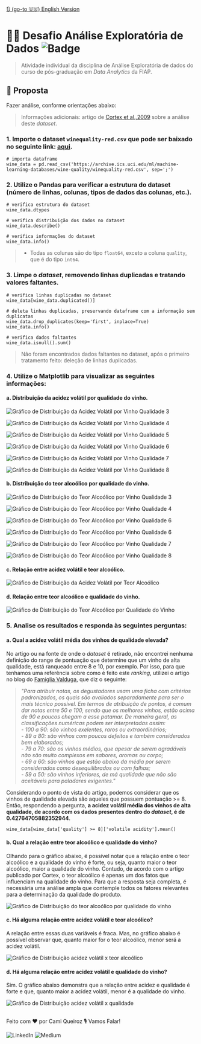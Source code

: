 
[🔃 (go-to 🇺🇸) English Version](https://github.com/camimq/fiap_wine/blob/main/README.md)

# 👩‍💻 Desafio Análise Exploratória de Dados ![Badge](https://img.shields.io/static/v1?label=license&message=MIT&color=0677B9)

> Atividade individual da disciplina de Análise Exploratória de dados do curso de pós-graduação em _Data Analytics_ da FIAP.

## 🎯 Proposta

Fazer análise, conforme orientações abaixo:

> Informações adicionais: artigo de [Cortex et al.,2009](http://www3.dsi.uminho.pt/pcortez/wine5.pdf) sobre a análise deste _dataset_.

### 1. Importe o dataset `winequality-red.csv` que pode ser baixado no seguinte link: [aqui](https://archive.ics.uci.edu/ml/machine-learning-databases/wine-quality/winequality-red.csv).

```
# importa dataframe
wine_data = pd.read_csv('https://archive.ics.uci.edu/ml/machine-learning-databases/wine-quality/winequality-red.csv', sep=';')
```

### 2. Utilize o Pandas para verificar a estrutura do dataset (número de linhas, colunas, tipos de dados das colunas, etc.).

```
# verifica estrutura do dataset
wine_data.dtypes

# verifica distribuição dos dados no dataset
wine_data.describe()

# verifica informações do dataset
wine_data.info()
```

> - Todas as colunas são do tipo `float64`, exceto a coluna `quality`, que é do tipo `int64`.

### 3. Limpe o _dataset_, removendo linhas duplicadas e tratando valores faltantes.

```
# verifica linhas duplicadas no dataset
wine_data[wine_data.duplicated()]

# deleta linhas duplicadas, preservando dataframe com a informação sem duplicatas
wine_data.drop_duplicates(keep='first', inplace=True)
wine_data.info()

# verifica dados faltantes
wine_data.isnull().sum()
```
> Não foram encontrados dados faltantes no dataset, após o primeiro tratamento feito: deleção de linhas duplicadas.

### 4. Utilize o Matplotlib para visualizar as seguintes informações: </br>

#### a. Distribuição da acidez volátil por qualidade do vinho.</br>
![Gráfico de Distribuição da Acidez Volátil por Vinho Qualidade 3](plots/dist_acidez_x_vinhos_3.png)

![Gráfico de Distribuição da Acidez Volátil por Vinho Qualidade 4](plots/dist_acidez_x_vinhos_4.png)

![Gráfico de Distribuição da Acidez Volátil por Vinho Qualidade 5](plots/dist_acidez_x_vinhos_5.png)

![Gráfico de Distribuição da Acidez Volátil por Vinho Qualidade 6](plots/dist_acidez_x_vinhos_6.png)

![Gráfico de Distribuição da Acidez Volátil por Vinho Qualidade 7](plots/dist_acidez_x_vinhos_7.png)

![Gráfico de Distribuição da Acidez Volátil por Vinho Qualidade 8](plots/dist_acidez_x_vinhos_8.png)

#### b. Distribuição do teor alcoólico por qualidade do vinho.</br>
![Gráfico de Distribuição do Teor Alcoólico por Vinho Qualidade 3](plots/dist_teor_x_qualidade_3.png)

![Gráfico de Distribuição do Teor Alcoólico por Vinho Qualidade 4](plots/dist_teor_x_qualidade_4.png)

![Gráfico de Distribuição do Teor Alcoólico por Vinho Qualidade 6](plots/dist_teor_x_qualidade_6.png)

![Gráfico de Distribuição do Teor Alcoólico por Vinho Qualidade 6](plots/dist_teor_x_qualidade_6.png)

![Gráfico de Distribuição do Teor Alcoólico por Vinho Qualidade 7](plots/dist_teor_x_qualidade_7.png)

![Gráfico de Distribuição do Teor Alcoólico por Vinho Qualidade 8](plots/dist_teor_x_qualidade_8.png)

#### c. Relação entre acidez volátil e teor alcoólico.</br>
![Gráfico de Distribuição da Acidez Volátil por Teor Alcoólico](plots/rel_acidez_x_teor.png)

#### d. Relação entre teor alcoólico e qualidade do vinho.</br>
![Gráfico de Distribuição do Teor Alcoólico por Qualidade do Vinho](plots/rel_teor_x_qualidade.png)

### 5. Analise os resultados e responda às seguintes perguntas:</br>
#### a. Qual a acidez volátil média dos vinhos de qualidade elevada?</br>
  
No artigo ou na fonte de onde o _dataset_ é retirado, não encontrei nenhuma definição do range de pontuação que determine que um vinho de alta qualidade, está ranqueado entre 8 e 10, por exemplo. Por isso, para que tenhamos uma referência sobre como é feito este _ranking_, utilizei o artigo no blog do [Famiglia Valduga](https://blog.famigliavalduga.com.br/o-que-e-e-como-funciona-o-sistema-de-pontuacao-de-vinhos/), que diz o seguinte:

>_"Para atribuir notas, os degustadores usam uma ficha com critérios padronizados, os quais são avaliados separadamente para ser o mais técnico possível. Em termos de atribuição de pontos, é comum dar notas entre 50 e 100, sendo que os melhores vinhos, estão acima de 90 e poucos chegam a esse patamar._
>_De maneira geral, as classificações numéricas podem ser interpretadas assim:_</br>
>_- 100 a 90: são vinhos exelentes, raros ou extraordinários;_</br>
>_- 89 a 80: são vinhos com poucos defeitos e também considerados bem elaborados;_</br>
>_- 79 a 70: são os vinhos médios, que apesar de serem agradáveis não são muito complexos em sabores, aromas ou corpo;_</br>
>_- 69 a 60: são vinhos que estão abaixo da média por serem considerados como desequilibrados ou com falhas;_</br>
>_- 59 a 50: são vinhos inferiores, de má qualidade que não são aceitáveis para paladares exigentes."_
  
  Considerando o ponto de vista do artigo, podemos considerar que os vinhos de qualidade elevada são aqueles que possuem pontuação >= 8. Então, respondendo a pergunta, **a acidez volátil média dos vinhos de alta qualidade, de acordo com os dados presentes dentro do _dataset_, é de 0.42764705882352944**.

  ```
  wine_data[wine_data['quality'] >= 8]['volatile acidity'].mean()
  ```

#### b. Qual a relação entre teor alcoólico e qualidade do vinho?</br>
  
Olhando para o gráfico abaixo, é possível notar que a relação entre o teor alcoólico e a qualidade do vinho é forte, ou seja, quanto maior o teor alcoólico, maior a qualidade do vinho. Contudo, de acordo com o artigo publicado por Cortex, o teor alcoólico é apenas um dos fatos que influenciam na qualidade do vinho. Para que a resposta seja completa, é necessária uma análise ampla que contemple todos os fatores relevantes para a determinação da qualidade do produto.

![Gráfico de Distribuição do teor alcoólico por qualidade do vinho](plots/rel_teor_x_qualidade.png)

#### c. Há alguma relação entre acidez volátil e teor alcoólico?</br>

A relação entre essas duas variáveis é fraca. Mas, no gráfico abaixo é possível observar que, quanto maior for o teor alcoólico, menor será a acidez volátil.

![Gráfico de Distribuição acidez volátil x teor alcoólico](plots/rel_acidez_x_teor.png)


#### d. Há alguma relação entre acidez volátil e qualidade do vinho?</br>

Sim. O gráfico abaixo demonstra que a relação entre acidez e qualidade é forte e que, quanto maior a acidez volátil, menor é a qualidade do vinho.

![Gráfico de Distribuição acidez volátil x qualidade](plots/rel_acidez_x_qualidade.png)

##

Feito com ❤️ por Cami Queiroz 🎙 Vamos Falar!

![LinkedIn](https://img.shields.io/badge/linkedin-%230077B5.svg?style=for-the-badge&logo=linkedin&logoColor=white&link=https://www.linkedin.com/in/camilaqueiroz)  ![Medium](https://img.shields.io/badge/Medium-12100E?style=for-the-badge&logo=medium&logoColor=white&https://medium.com/@camimq/)